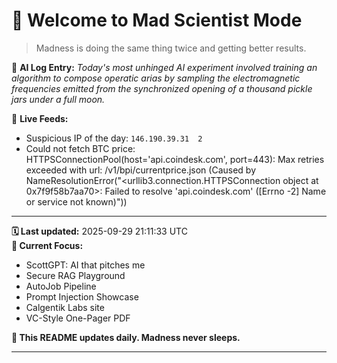 # 🧪 Welcome to Mad Scientist Mode

> Madness is doing the same thing twice and getting better results.

🧠 **AI Log Entry:** _Today's most unhinged AI experiment involved training an algorithm to compose operatic arias by sampling the electromagnetic frequencies emitted from the synchronized opening of a thousand pickle jars under a full moon._

📡 **Live Feeds:**
- Suspicious IP of the day: `146.190.39.31	2`
- Could not fetch BTC price: HTTPSConnectionPool(host='api.coindesk.com', port=443): Max retries exceeded with url: /v1/bpi/currentprice.json (Caused by NameResolutionError("<urllib3.connection.HTTPSConnection object at 0x7f9f58b7aa70>: Failed to resolve 'api.coindesk.com' ([Errno -2] Name or service not known)"))

---

**🗓 Last updated:** 2025-09-29 21:11:33 UTC  
**🧠 Current Focus:**  
- ScottGPT: AI that pitches me
- Secure RAG Playground
- AutoJob Pipeline
- Prompt Injection Showcase
- Calgentik Labs site
- VC-Style One-Pager PDF

**🔁 This README updates daily. Madness never sleeps.**

---
